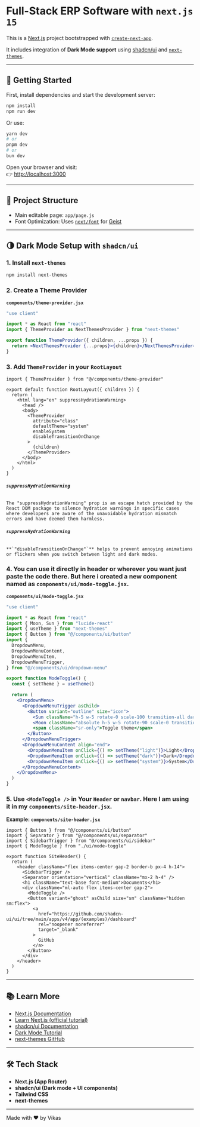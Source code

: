 
# Full-Stack ERP Software with `next.js 15`

This is a [Next.js](https://nextjs.org) project bootstrapped with [`create-next-app`](https://github.com/vercel/next.js/tree/canary/packages/create-next-app).

It includes integration of **Dark Mode support** using [shadcn/ui](https://ui.shadcn.com) and [`next-themes`](https://github.com/pacocoursey/next-themes).

---

## 🚀 Getting Started

First, install dependencies and start the development server:

```bash
npm install
npm run dev
```

Or use:

```bash
yarn dev
# or
pnpm dev
# or
bun dev
```

Open your browser and visit:  
👉 [http://localhost:3000](http://localhost:3000)

---

## 📂 Project Structure

- Main editable page: `app/page.js`
- Font Optimization: Uses [`next/font`](https://nextjs.org/docs/app/building-your-application/optimizing/fonts) for [Geist](https://vercel.com/font)

---

## 🌗 Dark Mode Setup with `shadcn/ui`

### 1. Install `next-themes`
```bash
npm install next-themes
```

### 2. Create a Theme Provider

**`components/theme-provider.jsx`**
```jsx
"use client"

import * as React from "react"
import { ThemeProvider as NextThemesProvider } from "next-themes"

export function ThemeProvider({ children, ...props }) {
  return <NextThemesProvider {...props}>{children}</NextThemesProvider>
}
```

### 3. Add `ThemeProvider` in your `RootLayout`

```tsx
import { ThemeProvider } from "@/components/theme-provider"

export default function RootLayout({ children }) {
  return (
    <html lang="en" suppressHydrationWarning>
      <head />
      <body>
        <ThemeProvider
          attribute="class"
          defaultTheme="system"
          enableSystem
          disableTransitionOnChange
        >
          {children}
        </ThemeProvider>
      </body>
    </html>
  )
}
```
###### **`suppressHydrationWarning`**
```
The "suppressHydrationWarning" prop is an escape hatch provided by the React DOM package to silence hydration warnings in specific cases where developers are aware of the unavoidable hydration mismatch errors and have deemed them harmless.
```

###### **`suppressHydrationWarning`**
```
**`"disableTransitionOnChange"`** helps to prevent annoying animations or flickers when you switch between light and dark modes.
```

### 4. You can use it directly in header or wherever you want just paste the code there. But here i created a new component named as **`components/ui/mode-toggle.jsx`**.

**`components/ui/mode-toggle.jsx`**
```jsx
"use client"

import * as React from "react"
import { Moon, Sun } from "lucide-react"
import { useTheme } from "next-themes"
import { Button } from "@/components/ui/button"
import {
  DropdownMenu,
  DropdownMenuContent,
  DropdownMenuItem,
  DropdownMenuTrigger,
} from "@/components/ui/dropdown-menu"

export function ModeToggle() {
  const { setTheme } = useTheme()

  return (
    <DropdownMenu>
      <DropdownMenuTrigger asChild>
        <Button variant="outline" size="icon">
          <Sun className="h-5 w-5 rotate-0 scale-100 transition-all dark:-rotate-90 dark:scale-0" />
          <Moon className="absolute h-5 w-5 rotate-90 scale-0 transition-all dark:rotate-0 dark:scale-100" />
          <span className="sr-only">Toggle theme</span>
        </Button>
      </DropdownMenuTrigger>
      <DropdownMenuContent align="end">
        <DropdownMenuItem onClick={() => setTheme("light")}>Light</DropdownMenuItem>
        <DropdownMenuItem onClick={() => setTheme("dark")}>Dark</DropdownMenuItem>
        <DropdownMenuItem onClick={() => setTheme("system")}>System</DropdownMenuItem>
      </DropdownMenuContent>
    </DropdownMenu>
  )
}
```

### 5. Use `<ModeToggle />` in Your `Header` or `navbar`. Here I am using it in my **`components/site-header.jsx`**. 

**Example: `components/site-header.jsx`**
```tsx
import { Button } from "@/components/ui/button"
import { Separator } from "@/components/ui/separator"
import { SidebarTrigger } from "@/components/ui/sidebar"
import { ModeToggle } from "./ui/mode-toggle"

export function SiteHeader() {
  return (
    <header className="flex items-center gap-2 border-b px-4 h-14">
      <SidebarTrigger />
      <Separator orientation="vertical" className="mx-2 h-4" />
      <h1 className="text-base font-medium">Documents</h1>
      <div className="ml-auto flex items-center gap-2">
        <ModeToggle />
        <Button variant="ghost" asChild size="sm" className="hidden sm:flex">
          <a
            href="https://github.com/shadcn-ui/ui/tree/main/apps/v4/app/(examples)/dashboard"
            rel="noopener noreferrer"
            target="_blank"
          >
            GitHub
          </a>
        </Button>
      </div>
    </header>
  )
}
```

---

## 📚 Learn More

- [Next.js Documentation](https://nextjs.org/docs)  
- [Learn Next.js (official tutorial)](https://nextjs.org/learn)  
- [shadcn/ui Documentation](https://ui.shadcn.com/docs) 
- [Dark Mode Tutorial](https://ui.shadcn.com/docs/dark-mode/next)
- [next-themes GitHub](https://github.com/pacocoursey/next-themes)  

---

## 🛠️ Tech Stack

- **Next.js (App Router)**
- **shadcn/ui (Dark mode + UI components)**
- **Tailwind CSS**
- **next-themes**

---

Made with ❤️ by Vikas
